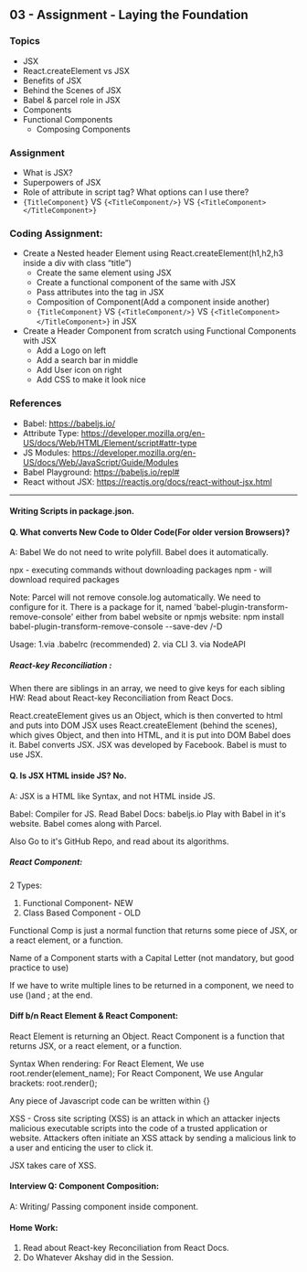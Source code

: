 ## 03 - Assignment - Laying the Foundation  
### Topics
- JSX
- React.createElement vs JSX
- Benefits of JSX
- Behind the Scenes of JSX
- Babel & parcel role in JSX
- Components
- Functional Components
  - Composing Components 

### Assignment
- What is JSX?
- Superpowers of JSX
- Role of attribute in script tag? What options can I use there?
- `{TitleComponent}` VS `{<TitleComponent/>}` VS `{<TitleComponent></TitleComponent>}`

### Coding Assignment:
- Create a Nested header Element using React.createElement(h1,h2,h3 inside a div with class “title”)
  - Create the same element using JSX
  - Create a functional component of the same with JSX
  - Pass attributes into the tag in JSX
  - Composition of Component(Add a component inside another)
  - `{TitleComponent}` VS `{<TitleComponent/>}` VS `{<TitleComponent></TitleComponent>}` in JSX
- Create a Header Component from scratch using Functional Components with JSX
  - Add a Logo on left
  - Add a search bar in middle
  - Add User icon on right
  - Add CSS to make it look nice

### References
- Babel: https://babeljs.io/
- Attribute Type: https://developer.mozilla.org/en-US/docs/Web/HTML/Element/script#attr-type
- JS Modules: https://developer.mozilla.org/en-US/docs/Web/JavaScript/Guide/Modules
- Babel Playground: https://babeljs.io/repl#
- React without JSX: https://reactjs.org/docs/react-without-jsx.html
-----------------------------------------------------------------------------------------------
#### Writing Scripts in package.json.

#### Q. What converts New Code to Older Code(For older version Browsers)? 
A: Babel 
We do not need to write polyfill. Babel does it automatically.

npx - executing commands without downloading packages
npm - will download required packages

Note: Parcel will not remove console.log automatically. We need to configure for it. There is a package for it, named 'babel-plugin-transform-remove-console' either from babel website or npmjs website: npm install babel-plugin-transform-remove-console --save-dev /-D

Usage: 1.via .babelrc (recommended)
    2. via CLI
    3. via NodeAPI

##### React-key Reconciliation :
When there are siblings in an array, we need to give keys for each sibling
HW: Read about React-key Reconciliation from React Docs.

React.createElement gives us an Object, which is then converted to html and puts into DOM
JSX uses React.createElement (behind the scenes), which gives Object, and then into HTML, and it is put into DOM
Babel does it. Babel converts JSX. JSX was developed by Facebook.
Babel is must to use JSX.

#### Q. Is JSX HTML inside JS? No. 
A: JSX is a HTML like Syntax, and not HTML inside JS.

Babel: Compiler for JS.
Read Babel Docs: babeljs.io
Play with Babel in it's website.
Babel comes along with Parcel.

Also Go to it's GitHub Repo, and read about its algorithms.

##### React Component:
2 Types:
1. Functional Component- NEW
2. Class Based Component - OLD

Functional Comp is just a normal function that returns some piece of JSX, or a react element, or a function. 

Name of a Component starts with a Capital Letter (not mandatory, but good practice to use)

If we have to write multiple lines to be returned in a component, we need to use ()and ; at the end.

#### Diff b/n React Element & React Component:

React Element is returning an Object.
React Component is a function that returns JSX, or a react element, or a function.

Syntax When rendering:
For React Element, We use root.render(element_name);
For React Component, We use Angular brackets: root.render(<ComponentName />);

 Any piece of Javascript code can be written within {} 

XSS - Cross site scripting (XSS) is an attack in which an attacker injects malicious executable scripts into the code of a trusted application or website. Attackers often initiate an XSS attack by sending a malicious link to a user and enticing the user to click it.

JSX takes care of XSS.

#### Interview Q: Component Composition:
A: Writing/ Passing component inside component.

#### Home Work:
1. Read about React-key Reconciliation from React Docs.
2. Do Whatever Akshay did in the Session.
